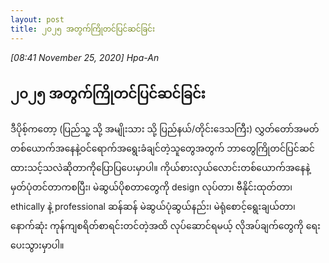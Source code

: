 ```yaml
---
layout: post
title: ၂၀၂၅ အတွက်ကြိုတင်ပြင်ဆင်ခြင်း
---
```


*[08:41 November 25, 2020] Hpa-An* 

## ၂၀၂၅ အတွက်ကြိုတင်ပြင်ဆင်ခြင်း 

ဒီပိုစ့်ကတော့ (ပြည်သူ့ သို့ အမျိုးသား သို့ ပြည်နယ်/တိုင်းဒေသကြီး) လွှတ်တော်အမတ်တစ်ယောက်အနေနဲ့ဝင်ရောက်အရွေးခံချင်တဲ့သူတွေအတွက် ဘာတွေကြိုတင်ပြင်ဆင်ထားသင့်သလဲဆိုတာကိုပြောပြပေးမှာပါ။ ကိုယ်စားလှယ်လောင်းတစ်ယောက်အနေနဲ့ မှတ်ပုံတင်တာကစပြီး၊ မဲဆွယ်ပိုစတာတွေကို design လုပ်တာ၊ ဗီနိုင်းထုတ်တာ၊ ethically နဲ့ professional ဆန်ဆန် မဲဆွယ်ပုံဆွယ်နည်း၊ မဲရုံစောင့်ရွေးချယ်တာ၊ နောက်ဆုံး ကုန်ကျစရိတ်စာရင်းတင်တဲ့အထိ လုပ်ဆောင်ရမယ့် လိုအပ်ချက်တွေကို ရေးပေးသွားမှာပါ။ 
